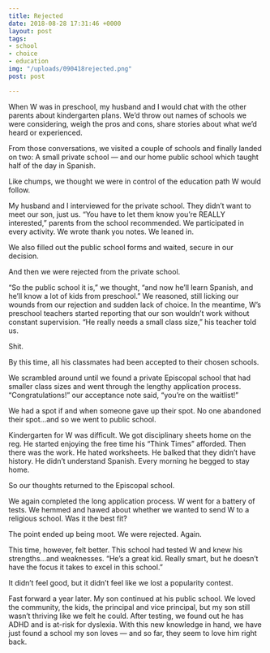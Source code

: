 ```yaml
---
title: Rejected
date: 2018-08-28 17:31:46 +0000
layout: post
tags:
- school
- choice
- education
img: "/uploads/090418rejected.png"
post: post

---
```

When W was in preschool, my husband and I would chat with the other parents about kindergarten plans. We’d throw out names of schools we were considering, weigh the pros and cons, share stories about what we’d heard or experienced.

From those conversations, we visited a couple of schools and finally landed on two: A small private school — and our home public school which taught half of the day in Spanish.

Like chumps, we thought we were in control of the education path W would follow. 

My husband and I interviewed for the private school. They didn’t want to meet our son, just us. “You have to let them know you’re REALLY interested,” parents from the school recommended. We participated in every activity. We wrote thank you notes. We leaned in.

We also filled out the public school forms and waited, secure in our decision.

And then we were rejected from the private school.

“So the public school it is,” we thought, “and now he’ll learn Spanish, and he’ll know a lot of kids from preschool.” We reasoned, still licking our wounds from our rejection and sudden lack of choice. In the meantime, W’s preschool teachers started reporting that our son wouldn’t work without constant supervision. “He really needs a small class size,” his teacher told us.

Shit.

By this time, all his classmates had been accepted to their chosen schools.

We scrambled around until we found a private Episcopal school that had smaller class sizes and went through the lengthy application process. “Congratulations!” our acceptance note said, “you’re on the waitlist!”

We had a spot if and when someone gave up their spot. No one abandoned their spot…and so we went to public school.

Kindergarten for W was difficult. We got disciplinary sheets home on the reg. He started enjoying the free time his “Think Times” afforded. Then there was the work. He hated worksheets. He balked that they didn’t have history. He didn’t understand Spanish. Every morning he begged to stay home.

So our thoughts returned to the Episcopal school.

We again completed the long application process. W went for a battery of tests. We hemmed and hawed about whether we wanted to send W to a religious school. Was it the best fit? 

The point ended up being moot. We were rejected. Again.

This time, however, felt better. This school had tested W and knew his strengths…and weaknesses. “He’s a great kid. Really smart, but he doesn’t have the focus it takes to excel in this school.”

It didn’t feel good, but it didn’t feel like we lost a popularity contest.

Fast forward a year later. My son continued at his public school. We loved the community, the kids, the principal and vice principal, but my son still wasn’t thriving like we felt he could. After testing, we found out he has ADHD and is at-risk for dyslexia. With this new knowledge in hand, we have just found a school my son loves — and so far, they seem to love him right back. 